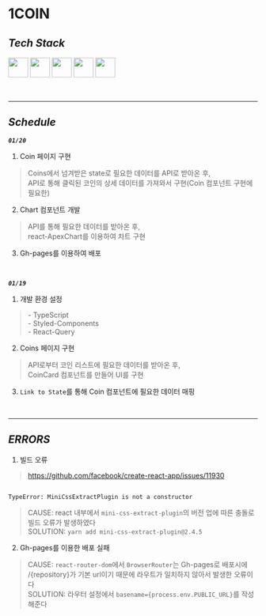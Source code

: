 # 1COIN

## _Tech Stack_

<div>
  <img width="40" height="40" src="https://user-images.githubusercontent.com/82315118/146652190-f113fe0f-6432-481e-9c9b-b1869ddc67c7.png">
  <img width="40" height="40" src="https://user-images.githubusercontent.com/82315118/146652259-5c3b7a73-854c-40cc-bedd-f9a36f7ba664.png">
  <img width="40" height="40" src="https://user-images.githubusercontent.com/82315118/148469158-5150ccf7-c857-4fa6-90ee-4d22fc4ffd6c.png">
  <img width="40" height="40" src="https://user-images.githubusercontent.com/82315118/148469221-20b4777f-0cef-46ee-95d7-ac0dffa02962.png">
  <img width="40" height="40" src="https://user-images.githubusercontent.com/82315118/149559684-58c1a848-c0e2-401e-acf7-ae3b419769ff.png">
</div>

<br><hr>

## _Schedule_

***`01/20`***
1. Coin 페이지 구현
> Coins에서 넘겨받은 state로 필요한 데이터를 API로 받아온 후,<br>API로 통해 클릭된 코인의 상세 데이터를 가져와서 구현(Coin 컴포넌트 구현에 필요한)
2. Chart 컴포넌트 개발
> API를 통해 필요한 데이터를 받아온 후, <br>react-ApexChart를 이용하여 차트 구현
3. Gh-pages를 이용하여 배포
<br>

***`01/19`***
1. 개발 환경 설정
>\- TypeScript<br>- Styled-Components<br>- React-Query
2. Coins 페이지 구현
> API로부터 코인 리스트에 필요한 데이터를 받아온 후,<br>CoinCard 컴포넌트를 만들어 UI를 구현
3. `Link to State`를 통해 Coin 컴포넌트에 필요한 데이터 매핑

<br><hr>

## _ERRORS_

1. 빌드 오류
> https://github.com/facebook/create-react-app/issues/11930

<code>
TypeError: MiniCssExtractPlugin is not a constructor
</code>

> CAUSE: react 내부에서 `mini-css-extract-plugin`의 버전 업에 따른 충돌로 빌드 오류가 발생하였다<br>
> SOLUTION: `yarn add mini-css-extract-plugin@2.4.5`

2. Gh-pages를 이용한 배포 실패
> CAUSE: `react-router-dom`에서 `BrowserRouter`는 Gh-pages로 배포시에 /{repository}가 기본 url이기 때문에 라우트가 일치하지 않아서 발생한 오류이다<br>
> SOLUTION: 라우터 설정에서 `basename={process.env.PUBLIC_URL}`를 작성해준다

